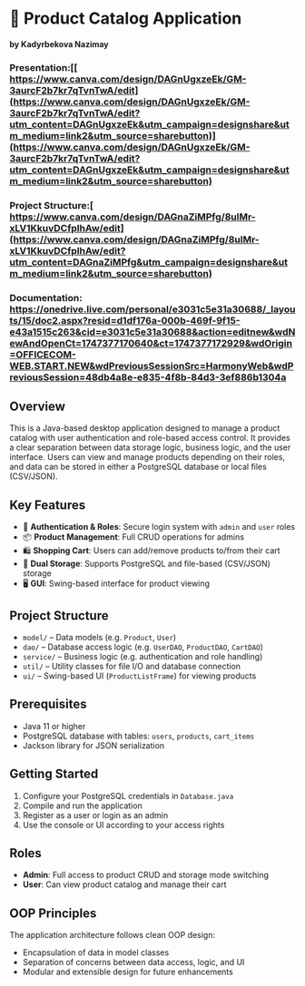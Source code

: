 
# 🛒 Product Catalog Application

#### by Kadyrbekova Nazimay

### Presentation:[[ https://www.canva.com/design/DAGnUgxzeEk/GM-3aurcF2b7kr7qTvnTwA/edit](https://www.canva.com/design/DAGnUgxzeEk/GM-3aurcF2b7kr7qTvnTwA/edit?utm_content=DAGnUgxzeEk&utm_campaign=designshare&utm_medium=link2&utm_source=sharebutton)](https://www.canva.com/design/DAGnUgxzeEk/GM-3aurcF2b7kr7qTvnTwA/edit?utm_content=DAGnUgxzeEk&utm_campaign=designshare&utm_medium=link2&utm_source=sharebutton)
### Project Structure:[ https://www.canva.com/design/DAGnaZiMPfg/8ulMr-xLV1KkuvDCfpIhAw/edit](https://www.canva.com/design/DAGnaZiMPfg/8ulMr-xLV1KkuvDCfpIhAw/edit?utm_content=DAGnaZiMPfg&utm_campaign=designshare&utm_medium=link2&utm_source=sharebutton)
### Documentation: https://onedrive.live.com/personal/e3031c5e31a30688/_layouts/15/doc2.aspx?resid=d1df176a-000b-469f-9f15-e43a1515c263&cid=e3031c5e31a30688&action=editnew&wdNewAndOpenCt=1747377170640&ct=1747377172929&wdOrigin=OFFICECOM-WEB.START.NEW&wdPreviousSessionSrc=HarmonyWeb&wdPreviousSession=48db4a8e-e835-4f8b-84d3-3ef886b1304a

## Overview

This is a Java-based desktop application designed to manage a product catalog with user authentication and role-based access control. It provides a clear separation between data storage logic, business logic, and the user interface. Users can view and manage products depending on their roles, and data can be stored in either a PostgreSQL database or local files (CSV/JSON).

## Key Features

* 🔐 **Authentication & Roles**: Secure login system with `admin` and `user` roles
* 📦 **Product Management**: Full CRUD operations for admins
* 🛍️ **Shopping Cart**: Users can add/remove products to/from their cart
* 💾 **Dual Storage**: Supports PostgreSQL and file-based (CSV/JSON) storage
* 🖥️ **GUI**: Swing-based interface for product viewing

## Project Structure

* `model/` – Data models (e.g. `Product`, `User`)
* `dao/` – Database access logic (e.g. `UserDAO`, `ProductDAO`, `CartDAO`)
* `service/` – Business logic (e.g. authentication and role handling)
* `util/` – Utility classes for file I/O and database connection
* `ui/` – Swing-based UI (`ProductListFrame`) for viewing products

## Prerequisites

* Java 11 or higher
* PostgreSQL database with tables: `users`, `products`, `cart_items`
* Jackson library for JSON serialization

## Getting Started

1. Configure your PostgreSQL credentials in `Database.java`
2. Compile and run the application
3. Register as a user or login as an admin
4. Use the console or UI according to your access rights

## Roles

* **Admin**: Full access to product CRUD and storage mode switching
* **User**: Can view product catalog and manage their cart

## OOP Principles

The application architecture follows clean OOP design:

* Encapsulation of data in model classes
* Separation of concerns between data access, logic, and UI
* Modular and extensible design for future enhancements
